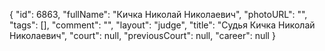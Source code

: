 {
    "id": 6863,
    "fullName": "Кичка Николай Николаевич",
    "photoURL": "",
    "tags": [],
    "comment": "",
    "layout": "judge",
    "title": "Судья Кичка Николай Николаевич",
    "court": null,
    "previousCourt": null,
    "career": null
}